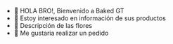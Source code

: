 - 👋 HOLA BRO!, Bienvenido a Baked GT
- 👀 Estoy interesado en información de sus productos
- 🌱 Descripción de las flores
- 💞️ Me gustaria realizar un pedido
<!---
bakedgt/bakedgt is a ✨ special ✨ repository because its `README.md` (this file) appears on your GitHub profile.
You can click the Preview link to take a look at your changes.
--->
